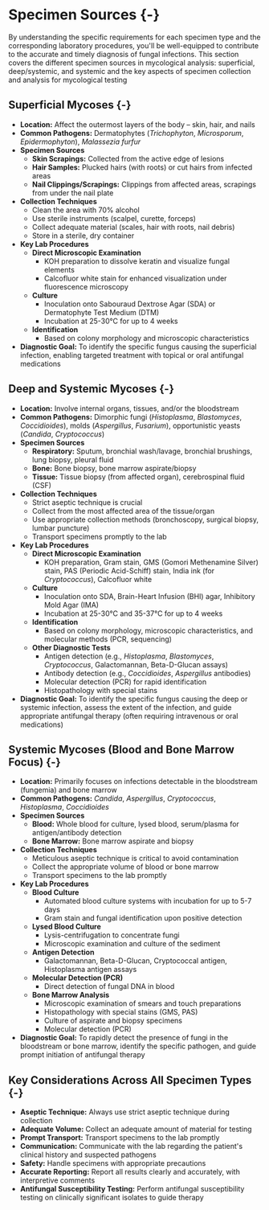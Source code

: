 # Specimen Sources {-}

By understanding the specific requirements for each specimen type and the corresponding laboratory procedures, you'll be well-equipped to contribute to the accurate and timely diagnosis of fungal infections. This section covers the different specimen sources in mycological analysis: superficial, deep/systemic, and systemic and the key aspects of specimen collection and analysis for mycological testing

##  **Superficial Mycoses** {-}

*   **Location:** Affect the outermost layers of the body – skin, hair, and nails
*   **Common Pathogens:** Dermatophytes (*Trichophyton*, *Microsporum*, *Epidermophyton*), *Malassezia furfur*
*   **Specimen Sources**
    *   **Skin Scrapings:** Collected from the active edge of lesions
    *   **Hair Samples:** Plucked hairs (with roots) or cut hairs from infected areas
    *   **Nail Clippings/Scrapings:** Clippings from affected areas, scrapings from under the nail plate
*   **Collection Techniques**
    *   Clean the area with 70% alcohol
    *   Use sterile instruments (scalpel, curette, forceps)
    *   Collect adequate material (scales, hair with roots, nail debris)
    *   Store in a sterile, dry container
*   **Key Lab Procedures**
    *   **Direct Microscopic Examination**
        *   KOH preparation to dissolve keratin and visualize fungal elements
        *   Calcofluor white stain for enhanced visualization under fluorescence microscopy
    *   **Culture**
        *   Inoculation onto Sabouraud Dextrose Agar (SDA) or Dermatophyte Test Medium (DTM)
        *   Incubation at 25-30°C for up to 4 weeks
    *   **Identification**
        *   Based on colony morphology and microscopic characteristics
*   **Diagnostic Goal:** To identify the specific fungus causing the superficial infection, enabling targeted treatment with topical or oral antifungal medications

##  **Deep and Systemic Mycoses** {-}

*   **Location:** Involve internal organs, tissues, and/or the bloodstream
*   **Common Pathogens:** Dimorphic fungi (*Histoplasma*, *Blastomyces*, *Coccidioides*), molds (*Aspergillus*, *Fusarium*), opportunistic yeasts (*Candida*, *Cryptococcus*)
*   **Specimen Sources**
    *   **Respiratory:** Sputum, bronchial wash/lavage, bronchial brushings, lung biopsy, pleural fluid
    *   **Bone:** Bone biopsy, bone marrow aspirate/biopsy
    *   **Tissue:** Tissue biopsy (from affected organ), cerebrospinal fluid (CSF)
*   **Collection Techniques**
    *   Strict aseptic technique is crucial
    *   Collect from the most affected area of the tissue/organ
    *   Use appropriate collection methods (bronchoscopy, surgical biopsy, lumbar puncture)
    *   Transport specimens promptly to the lab
*   **Key Lab Procedures**
    *   **Direct Microscopic Examination**
        *   KOH preparation, Gram stain, GMS (Gomori Methenamine Silver) stain, PAS (Periodic Acid-Schiff) stain, India ink (for *Cryptococcus*), Calcofluor white
    *   **Culture**
        *   Inoculation onto SDA, Brain-Heart Infusion (BHI) agar, Inhibitory Mold Agar (IMA)
        *   Incubation at 25-30°C and 35-37°C for up to 4 weeks
    *   **Identification**
        *   Based on colony morphology, microscopic characteristics, and molecular methods (PCR, sequencing)
    *   **Other Diagnostic Tests**
        *   Antigen detection (e.g., *Histoplasma*, *Blastomyces*, *Cryptococcus*, Galactomannan, Beta-D-Glucan assays)
        *   Antibody detection (e.g., *Coccidioides*, *Aspergillus* antibodies)
        *   Molecular detection (PCR) for rapid identification
        *   Histopathology with special stains
*   **Diagnostic Goal:** To identify the specific fungus causing the deep or systemic infection, assess the extent of the infection, and guide appropriate antifungal therapy (often requiring intravenous or oral medications)

##  **Systemic Mycoses (Blood and Bone Marrow Focus)** {-}

*   **Location:** Primarily focuses on infections detectable in the bloodstream (fungemia) and bone marrow
*   **Common Pathogens:** *Candida*, *Aspergillus*, *Cryptococcus*, *Histoplasma*, *Coccidioides*
*   **Specimen Sources**
    *   **Blood:** Whole blood for culture, lysed blood, serum/plasma for antigen/antibody detection
    *   **Bone Marrow:** Bone marrow aspirate and biopsy
*   **Collection Techniques**
    *   Meticulous aseptic technique is critical to avoid contamination
    *   Collect the appropriate volume of blood or bone marrow
    *   Transport specimens to the lab promptly
*   **Key Lab Procedures**
    *   **Blood Culture**
        *   Automated blood culture systems with incubation for up to 5-7 days
        *   Gram stain and fungal identification upon positive detection
    *   **Lysed Blood Culture**
        *   Lysis-centrifugation to concentrate fungi
        *   Microscopic examination and culture of the sediment
    *   **Antigen Detection**
        *   Galactomannan, Beta-D-Glucan, Cryptococcal antigen, Histoplasma antigen assays
    *   **Molecular Detection (PCR)**
        *   Direct detection of fungal DNA in blood
    *   **Bone Marrow Analysis**
        *   Microscopic examination of smears and touch preparations
        *   Histopathology with special stains (GMS, PAS)
        *   Culture of aspirate and biopsy specimens
        *   Molecular detection (PCR)
*   **Diagnostic Goal:** To rapidly detect the presence of fungi in the bloodstream or bone marrow, identify the specific pathogen, and guide prompt initiation of antifungal therapy

##  **Key Considerations Across All Specimen Types** {-}

*   **Aseptic Technique:** Always use strict aseptic technique during collection
*   **Adequate Volume:** Collect an adequate amount of material for testing
*   **Prompt Transport:** Transport specimens to the lab promptly
*   **Communication:** Communicate with the lab regarding the patient's clinical history and suspected pathogens
*   **Safety:** Handle specimens with appropriate precautions
*   **Accurate Reporting:** Report all results clearly and accurately, with interpretive comments
*   **Antifungal Susceptibility Testing:** Perform antifungal susceptibility testing on clinically significant isolates to guide therapy


